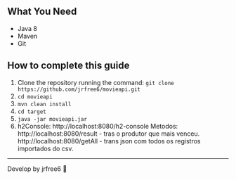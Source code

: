 
## What You Need
* Java 8 
* Maven  
* Git

## How to complete this guide
1. Clone the repository running the command: `git clone https://github.com/jrfree6/movieapi.git`
2. `cd movieapi`
3. `mvn clean install`
4. `cd target`
5. `java -jar movieapi.jar`
6. h2Console: http://localhost:8080/h2-console
Metodos:
 http://localhost:8080/result - tras o produtor que mais venceu.
 http://localhost:8080/getAll - trans json com todos os registros importados do csv.
 
---

Develop by jrfree6 :wave: